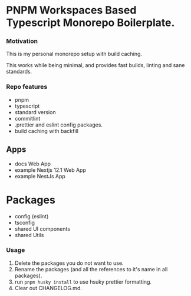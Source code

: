 # PNPM Workspaces Based Typescript Monorepo Boilerplate.

### Motivation

This is my personal monorepo setup with build caching.

This works while being minimal, and provides fast builds, linting and sane standards.

### Repo features

- pnpm
- typescript
- standard version
- commitlint
- .prettier and eslint config packages.
- build caching with backfill

## Apps

- docs Web App
- example Nextjs 12.1 Web App
- example NestJs App

# Packages

- config (eslint)
- tsconfig
- shared UI components
- shared Utils

### Usage

1. Delete the packages you do not want to use.
2. Rename the packages (and all the references to it's name in all packages).
3. run `pnpm husky install` to use hsuky prettier formatting.
4. Clear out CHANGELOG.md.
